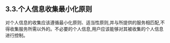 ## 3.3.个人信息收集最小化原则

对个人信息的收集应该遵循最小化原则、适当性原则,并与所提供的服务相匹配,不得收集服务所需以外的。不必要的个人信息,用户应该能够对其被收集的个人信息进行控制。

